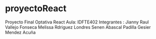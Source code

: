 # proyectoReact
Proyecto Final Optativa React
Aula: IDFTE402
Integrantes :
Jianny Raul Vallejo Fonseca 
Melissa Rdriguez Londres 
Senen Abascal Padilla 
Gesier Mendez Acuña
